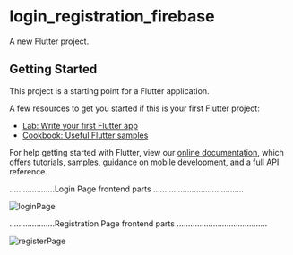 # login_registration_firebase

A new Flutter project.

## Getting Started

This project is a starting point for a Flutter application.

A few resources to get you started if this is your first Flutter project:

- [Lab: Write your first Flutter app](https://flutter.dev/docs/get-started/codelab)
- [Cookbook: Useful Flutter samples](https://flutter.dev/docs/cookbook)

For help getting started with Flutter, view our
[online documentation](https://flutter.dev/docs), which offers tutorials,
samples, guidance on mobile development, and a full API reference.

....................Login Page  frontend parts ........................................


![loginPage](https://user-images.githubusercontent.com/62325742/156351997-89b7349c-e735-4cee-bc6a-331aa852ba02.PNG)




....................Registration Page  frontend parts ........................................


![registerPage](https://user-images.githubusercontent.com/62325742/156352105-0918b647-c186-4863-8a35-a8ebb3991ed1.PNG)

